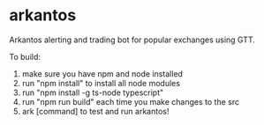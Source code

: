 # arkantos
Arkantos alerting and trading bot for popular exchanges using GTT.

To build:

1) make sure you have npm and node installed
2) run "npm install" to install all node modules
3) run "npm install -g ts-node typescript"
4) run "npm run build" each time you make changes to the src
5) ark [command] to test and run arkantos!
